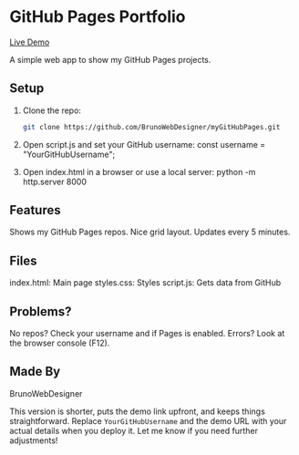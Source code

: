 # GitHub Pages Portfolio

[Live Demo](https://brunowebdesigner.github.io/myGitHubPages/)

A simple web app to show my GitHub Pages projects.

## Setup
1. Clone the repo:
   ```bash
   git clone https://github.com/BrunoWebDesigner/myGitHubPages.git

2. Open script.js and set your GitHub username:
const username = "YourGitHubUsername";

3. Open index.html in a browser or use a local server:
python -m http.server 8000

## Features
Shows my GitHub Pages repos.
Nice grid layout.
Updates every 5 minutes.

## Files
index.html: Main page
styles.css: Styles
script.js: Gets data from GitHub

## Problems?
No repos? Check your username and if Pages is enabled.
Errors? Look at the browser console (F12).

## Made By
BrunoWebDesigner


This version is shorter, puts the demo link upfront, and keeps things straightforward. Replace `YourGitHubUsername` and the demo URL with your actual details when you deploy it. Let me know if you need further adjustments!